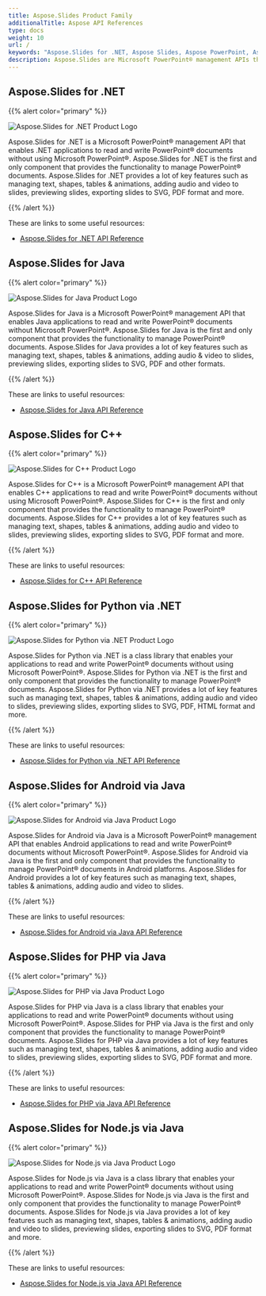 ```yaml
---
title: Aspose.Slides Product Family
additionalTitle: Aspose API References
type: docs
weight: 10
url: /
keywords: "Aspose.Slides for .NET, Aspose Slides, Aspose PowerPoint, Aspose PPT, Aspose API Reference."
description: Aspose.Slides are Microsoft PowerPoint® management APIs that enables software applications to read and write PowerPoint® documents without using Microsoft PowerPoint®.
---
```


## Aspose.Slides for .NET

{{% alert color="primary" %}} 

![Aspose.Slides for .NET Product Logo](home_1.png)

Aspose.Slides for .NET is a Microsoft PowerPoint® management API that enables .NET applications to read and write PowerPoint® documents without using Microsoft PowerPoint®. Aspose.Slides for .NET is the first and only component that provides the functionality to manage PowerPoint® documents. Aspose.Slides for .NET provides a lot of key features such as managing text, shapes, tables & animations, adding audio and video to slides, previewing slides, exporting slides to SVG, PDF format and more.

{{% /alert %}}

These are links to some useful resources:
- [Aspose.Slides for .NET API Reference](/slides/net/)

## Aspose.Slides for Java

{{% alert color="primary" %}}

![Aspose.Slides for Java Product Logo](home_2.png)

Aspose.Slides for Java is a Microsoft PowerPoint® management API that enables Java applications to read and write PowerPoint® documents without Microsoft PowerPoint®. Aspose.Slides for Java is the first and only component that provides the functionality to manage PowerPoint® documents. Aspose.Slides for Java provides a lot of key features such as managing text, shapes, tables & animations, adding audio & video to slides, previewing slides, exporting slides to SVG, PDF and other formats.

{{% /alert %}}

These are links to useful resources:

- [Aspose.Slides for Java API Reference](/slides/java/)

## Aspose.Slides for C++

{{% alert color="primary" %}} 

![Aspose.Slides for C++ Product Logo](home_3.png)

Aspose.Slides for C++ is a Microsoft PowerPoint® management API that enables C++ applications to read and write PowerPoint® documents without using Microsoft PowerPoint®. Aspose.Slides for C++ is the first and only component that provides the functionality to manage PowerPoint® documents. Aspose.Slides for C++ provides a lot of key features such as managing text, shapes, tables & animations, adding audio and video to slides, previewing slides, exporting slides to SVG, PDF format and more.

{{% /alert %}} 

These are links to useful resources:

- [Aspose.Slides for C++ API Reference](/slides/cpp/)

## Aspose.Slides for Python via .NET

{{% alert color="primary" %}} 

![Aspose.Slides for Python via .NET Product Logo](aspose_slides-for-python.png)

Aspose.Slides for Python via .NET is a class library that enables your applications to read and write PowerPoint® documents without using Microsoft PowerPoint®. Aspose.Slides for Python via .NET is the first and only component that provides the functionality to manage PowerPoint® documents. Aspose.Slides for Python via .NET provides a lot of key features such as managing text, shapes, tables & animations, adding audio and video to slides, previewing slides, exporting slides to SVG, PDF, HTML format and more.

{{% /alert %}} 

These are links to useful resources:

- [Aspose.Slides for Python via .NET API Reference](/slides/python-net/)

## Aspose.Slides for Android via Java

{{% alert color="primary" %}} 

![Aspose.Slides for Android via Java Product Logo](home_4.png)

Aspose.Slides for Android via Java is a Microsoft PowerPoint® management API that enables Android applications to read and write PowerPoint® documents without Microsoft PowerPoint®. Aspose.Slides for Android via Java is the first and only component that provides the functionality to manage PowerPoint® documents in Android platforms. Aspose.Slides for Android provides a lot of key features such as managing text, shapes, tables & animations, adding audio and video to slides.

{{% /alert %}} 

These are links to useful resources:

- [Aspose.Slides for Android via Java API Reference](/slides/androidjava/)

## Aspose.Slides for PHP via Java

{{% alert color="primary" %}} 

![Aspose.Slides for PHP via Java Product Logo](home_8.png)

Aspose.Slides for PHP via Java is a class library that enables your applications to read and write PowerPoint® documents without using Microsoft PowerPoint®. Aspose.Slides for PHP via Java is the first and only component that provides the functionality to manage PowerPoint® documents. Aspose.Slides for PHP via Java provides a lot of key features such as managing text, shapes, tables & animations, adding audio and video to slides, previewing slides, exporting slides to SVG, PDF format and more.

{{% /alert %}} 

These are links to useful resources:

- [Aspose.Slides for PHP via Java API Reference](/slides/php-java/)


## Aspose.Slides for Node.js via Java

{{% alert color="primary" %}} 

![Aspose.Slides for Node.js via Java Product Logo](home_9.png)

Aspose.Slides for Node.js via Java is a class library that enables your applications to read and write PowerPoint® documents without using Microsoft PowerPoint®. Aspose.Slides for Node.js via Java is the first and only component that provides the functionality to manage PowerPoint® documents. Aspose.Slides for Node.js via Java provides a lot of key features such as managing text, shapes, tables & animations, adding audio and video to slides, previewing slides, exporting slides to SVG, PDF format and more.

{{% /alert %}} 

These are links to useful resources:

- [Aspose.Slides for Node.js via Java API Reference](/slides/nodejs-java/)
